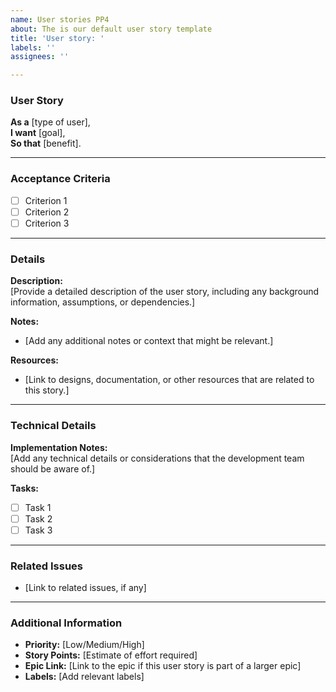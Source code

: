 ```yaml
---
name: User stories PP4
about: The is our default user story template
title: 'User story: '
labels: ''
assignees: ''

---
```


### **User Story**

**As a** [type of user],  
**I want** [goal],  
**So that** [benefit].

---

### **Acceptance Criteria**

- [ ] Criterion 1
- [ ] Criterion 2
- [ ] Criterion 3

---

### **Details**

**Description:**  
[Provide a detailed description of the user story, including any background information, assumptions, or dependencies.]

**Notes:**  
- [Add any additional notes or context that might be relevant.]

**Resources:**  
- [Link to designs, documentation, or other resources that are related to this story.]

---

### **Technical Details**

**Implementation Notes:**  
[Add any technical details or considerations that the development team should be aware of.]

**Tasks:**
- [ ] Task 1
- [ ] Task 2
- [ ] Task 3

---

### **Related Issues**

- [Link to related issues, if any]

---

### **Additional Information**

- **Priority:** [Low/Medium/High]
- **Story Points:** [Estimate of effort required]
- **Epic Link:** [Link to the epic if this user story is part of a larger epic]
- **Labels:** [Add relevant labels]
